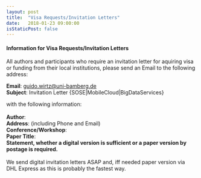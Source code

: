 ```yaml
---
layout: post
title:  "Visa Requests/Invitation Letters"
date:   2018-01-23 09:00:00
isStaticPost: false
---
```

#### Information for Visa Requests/Invitation Letters

All authors and participants who require an invitation letter for aquiring visa
or funding from their local institutions, please send an Email to the following
address:<br>
 
__Email__: guido.wirtz@uni-bamberg.de<br>
__Subject__: Invitation Letter {SOSE|MobileCloud|BigDataServices}<br>
 
with the following information:<br>
<br> 
__Author__:<br>
__Address__: (including Phone and Email)<br>
__Conference/Workshop__:<br>
__Paper Title__:<br>
__Statement, whether a digital version is sufficient or a paper version by postage is required.__<br>
<br>
We send digital invitation letters ASAP and, iff needed paper version via DHL Express as this is probably the fastest way.
